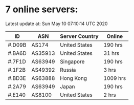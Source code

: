 # 7 online servers:

Latest update at: Sun May 10 07:10:14 UTC 2020

| ID | ASN | Server Country | Online |
| -- | --- | -------------- | ------ |
| #.D09B | AS174 | United States | 190 hrs |
| #.BA6D | AS35913 | United States | 31 hrs |
| #.7F1D | AS63949 | Singapore | 190 hrs |
| #.1F2B | AS49392 | Russia | 3 hrs |
| #.BD3E | AS63888 | Hong Kong | 1009 hrs |
| #.2A79 | AS63949 | Japan | 190 hrs |
| #.E140 | AS8100 | United States | 2 hrs |

